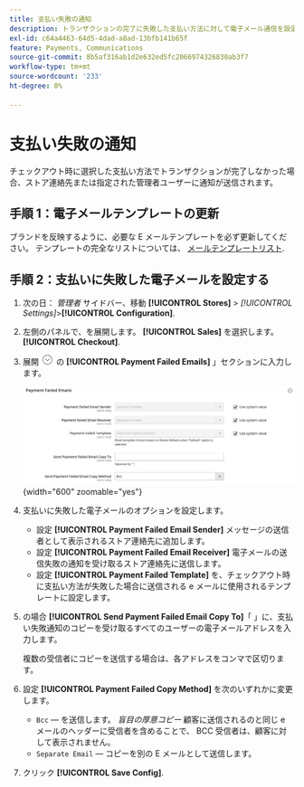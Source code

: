 ```yaml
---
title: 支払い失敗の通知
description: トランザクションの完了に失敗した支払い方法に対して電子メール通信を設定する方法を説明します。
exl-id: c64a4463-64d5-4dad-a8ad-13bfb141b65f
feature: Payments, Communications
source-git-commit: 8b5af316ab1d2e632ed5fc2066974326830ab3f7
workflow-type: tm+mt
source-wordcount: '233'
ht-degree: 0%

---
```


# 支払い失敗の通知

チェックアウト時に選択した支払い方法でトランザクションが完了しなかった場合、ストア連絡先または指定された管理者ユーザーに通知が送信されます。

## 手順 1：電子メールテンプレートの更新

ブランドを反映するように、必要な E メールテンプレートを必ず更新してください。 テンプレートの完全なリストについては、 [メールテンプレートリスト](../systems/email-templates.md#email-template-list).

## 手順 2：支払いに失敗した電子メールを設定する

1. 次の日： _管理者_ サイドバー、移動 **[!UICONTROL Stores]** > _[!UICONTROL Settings]_>**[!UICONTROL Configuration]**.

1. 左側のパネルで、を展開します。 **[!UICONTROL Sales]** を選択します。 **[!UICONTROL Checkout]**.

1. 展開 ![拡張セレクター](../assets/icon-display-expand.png) の **[!UICONTROL Payment Failed Emails]** 」セクションに入力します。

   ![支払いに失敗したメール](../configuration-reference/sales/assets/checkout-payment-failed-emails.png){width="600" zoomable="yes"}

1. 支払いに失敗した電子メールのオプションを設定します。

   - 設定 **[!UICONTROL Payment Failed Email Sender]** メッセージの送信者として表示されるストア連絡先に追加します。
   - 設定 **[!UICONTROL Payment Failed Email Receiver]** 電子メールの送信失敗の通知を受け取るストア連絡先に送信します。
   - 設定 **[!UICONTROL Payment Failed Template]** を、チェックアウト時に支払い方法が失敗した場合に送信される e メールに使用されるテンプレートに設定します。

1. の場合 **[!UICONTROL Send Payment Failed Email Copy To]**「 」に、支払い失敗通知のコピーを受け取るすべてのユーザーの電子メールアドレスを入力します。

   複数の受信者にコピーを送信する場合は、各アドレスをコンマで区切ります。

1. 設定 **[!UICONTROL Payment Failed Copy Method]** を次のいずれかに変更します。

   - `Bcc`  — を送信します。 _盲目の厚意コピー_ 顧客に送信されるのと同じ e メールのヘッダーに受信者を含めることで、 BCC 受信者は、顧客に対して表示されません。
   - `Separate Email`  — コピーを別の E メールとして送信します。

1. クリック **[!UICONTROL Save Config]**.
